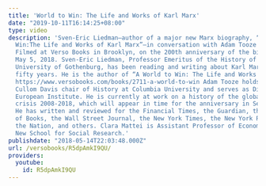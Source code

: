 ```yaml
---
title: 'World to Win: The Life and Works of Karl Marx'
date: "2019-10-11T16:14:25+08:00"
type: video
description: 'Sven-Eric Liedman—author of a major new Marx biography, “A World to
  Win:The Life and Works of Karl Marx”—in conversation with Adam Tooze and Clara Mattei.
  Filmed at Verso Books in Brooklyn, on the 200th anniversary of the birth of Marx,
  May 5, 2018. Sven-Eric Liedman, Professor Emeritus of the History of Ideas at the
  University of Gothenburg, has been reading and writing about Karl Marx for over
  fifty years. He is the author of “A World to Win: The Life and Works of Karl Marx”:
  https://www.versobooks.com/books/2711-a-world-to-win Adam Tooze holds the Shelby
  Cullom Davis chair of History at Columbia University and serves as Director of the
  European Institute. He is currently at work on a history of the global financial
  crisis 2008-2018, which will appear in time for the anniversary in September 2018.
  He has written and reviewed for the Financial Times, the Guardian, the London Review
  of Books, the Wall Street Journal, the New York Times, the New York Review of Books,
  the Nation, and others. Clara Mattei is Assistant Professor of Economics at The
  New School for Social Research.'
publishdate: "2018-05-14T22:03:48.000Z"
url: /versobooks/R5dpAmkI9QU/
providers:
  youtube:
    id: R5dpAmkI9QU
---
```

